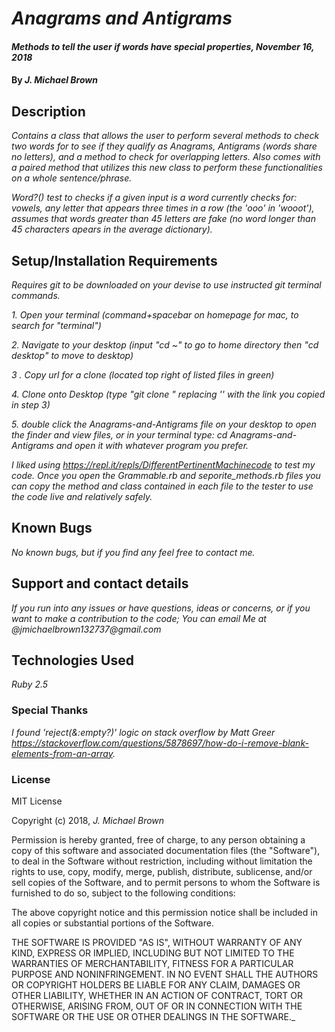 # _Anagrams and Antigrams_

#### _Methods to tell the user if words have special properties, November 16, 2018_

#### By _**J. Michael Brown**_

## Description

_Contains a class that allows the user to perform several methods to check two words for to see if they qualify as Anagrams, Antigrams (words share no letters), and a method to check for overlapping letters. Also comes with a paired method that utilizes this new class to perform these functionalities on a whole sentence/phrase._

_Word?() test to checks if a given input is a word currently checks for: vowels, any letter that appears three times in a row (the 'ooo' in 'wooot'), assumes that words greater than 45 letters are fake (no word longer than 45 characters apears in the average dictionary)._

## Setup/Installation Requirements    

_Requires git to be downloaded on your devise to use instructed git terminal commands._

 _1. Open your terminal (command+spacebar on homepage for mac, to search for "terminal")_

 _2. Navigate to your desktop (input "cd ~" to go to home directory then "cd desktop" to move to desktop)_

 _3 . Copy url for a clone (located top right of listed files in green)_

 _4. Clone onto Desktop (type "git clone <url link>" replacing '<url link>' with the link you copied in step 3)_

 _5. double click the Anagrams-and-Antigrams file on your desktop to open the finder and view files, or in your terminal type: cd Anagrams-and-Antigrams and open it with whatever program you prefer._   

_*I liked using https://repl.it/repls/DifferentPertinentMachinecode to test my code. Once you open the Grammable.rb and seporite_methods.rb files you can copy the method and class contained in each file to the tester to use the code live and relatively safely.*_

## Known Bugs

_No known bugs, but if you find any feel free to contact me._

## Support and contact details

_If you run into any issues or have questions, ideas or concerns, or if you want to make a contribution to the code; You can email Me at @jmichaelbrown132737@gmail.com_

## Technologies Used

_Ruby 2.5_

### Special Thanks

_I found 'reject(&:empty?)' logic on stack overflow by Matt Greer https://stackoverflow.com/questions/5878697/how-do-i-remove-blank-elements-from-an-array._

### License

MIT License

Copyright (c) 2018, _J. Michael Brown_  

Permission is hereby granted, free of charge, to any person obtaining a copy
of this software and associated documentation files (the "Software"), to deal
in the Software without restriction, including without limitation the rights
to use, copy, modify, merge, publish, distribute, sublicense, and/or sell
copies of the Software, and to permit persons to whom the Software is
furnished to do so, subject to the following conditions:  

The above copyright notice and this permission notice shall be included in all
copies or substantial portions of the Software.

THE SOFTWARE IS PROVIDED "AS IS", WITHOUT WARRANTY OF ANY KIND, EXPRESS OR
IMPLIED, INCLUDING BUT NOT LIMITED TO THE WARRANTIES OF MERCHANTABILITY,
FITNESS FOR A PARTICULAR PURPOSE AND NONINFRINGEMENT. IN NO EVENT SHALL THE
AUTHORS OR COPYRIGHT HOLDERS BE LIABLE FOR ANY CLAIM, DAMAGES OR OTHER
LIABILITY, WHETHER IN AN ACTION OF CONTRACT, TORT OR OTHERWISE, ARISING FROM,
OUT OF OR IN CONNECTION WITH THE SOFTWARE OR THE USE OR OTHER DEALINGS IN THE
SOFTWARE._
